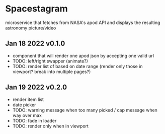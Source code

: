 # Spacestagram

microservice that fetches from NASA's apod API and displays the resulting astronomy picture/video

## Jan 18 2022 v0.1.0
 - <Item /> component that will render one apod json by accepting one valid url
 - TODO: left/right swapper (animate?)
 - TODO: render list of <Item /> based on date range (render only those in viewport? break into multiple pages?)

## Jan 19 2022 v0.2.0
- render item list
- date picker
- TODO: warning message when too many picked / cap message when way over max
- TODO: fade in loader
- TODO: render only when in viewport
